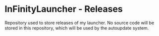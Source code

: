 # InFinityLauncher - Releases
Repository used to store releases of my launcher. No source code will be stored in this repository, which will be used by the autoupdate system.
